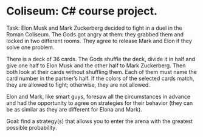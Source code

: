 # Coliseum: C# course project.

Task:
Elon Musk and Mark Zuckerberg decided to fight in a duel in the Roman Coliseum. The Gods got angry at them: they grabbed them and locked in two different rooms. They agree to release Mark and Elon if they solve one problem.

There is a deck of 36 cards. The Gods shuffle the deck, divide it in half and give one half to Elon Musk and the other half to Mark Zuckerberg. Then both look at their cards without shuffling them. Each of them must name the card number in the partner’s half. If the colors of the selected cards match, they are allowed to fight; otherwise, they are not allowed.

Elon and Mark, like smart guys, foresaw all the circumstances in advance and had the opportunity to agree on strategies for their behavior (they can be as similar as they are different for Elona and Mark).

Goal: find a strategy(s) that allows you to enter the arena with the greatest possible probability.
